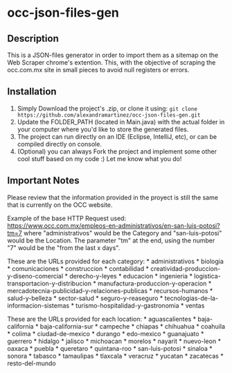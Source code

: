 # occ-json-files-gen

## Description

This is a JSON-files generator in order to import them as a sitemap on the Web Scraper chrome's extention. This, with the objective of scraping the occ.com.mx site in small pieces to avoid null registers or errors.

## Installation

1. Simply Download the project's .zip, or clone it using: `git clone https://github.com/alexandramartinez/occ-json-files-gen.git`
2. Update the FOLDER_PATH (located in Main.java) with the actual folder in your computer where you'd like to store the generated files.
3. The project can run directly on an IDE (Eclipse, IntelliJ, etc), or can be compiled directly on console.
4. (Optional) you can always Fork the project and implement some other cool stuff based on my code :) Let me know what you do!

## Important Notes

Please review that the information provided in the proyect is still the same that is currently on the OCC website.

Example of the base HTTP Request used: https://www.occ.com.mx/empleos-en-administrativos/en-san-luis-potosi?tm=7
    where "administrativos" would be the Category and "san-luis-potosi" would be the Location.
    The parameter "tm" at the end, using the number "7" would be the "from the last x days".

These are the URLs provided for each category:
    * administrativos
    * biologia
    * comunicaciones
    * construccion
    * contabilidad
    * creatividad-produccion-y-diseno-comercial
    * derecho-y-leyes
    * educacion
    * ingenieria
    * logistica-transportacion-y-distribucion
    * manufactura-produccion-y-operacion
    * mercadotecnia-publicidad-y-relaciones-publicas
    * recursos-humanos
    * salud-y-belleza
    * sector-salud
    * seguro-y-reaseguro
    * tecnologias-de-la-informacion-sistemas
    * turismo-hospitalidad-y-gastronomia
    * ventas

These are the URLs provided for each location:
    * aguascalientes
    * baja-california
    * baja-california-sur
    * campeche
    * chiapas
    * chihuahua
    * coahuila
    * colima
    * ciudad-de-mexico
    * durango
    * edo-mexico
    * guanajuato
    * guerrero
    * hidalgo
    * jalisco
    * michoacan
    * morelos
    * nayarit
    * nuevo-leon
    * oaxaca
    * puebla
    * queretaro
    * quintana-roo
    * san-luis-potosi
    * sinaloa
    * sonora
    * tabasco
    * tamaulipas
    * tlaxcala
    * veracruz
    * yucatan
    * zacatecas
    * resto-del-mundo
